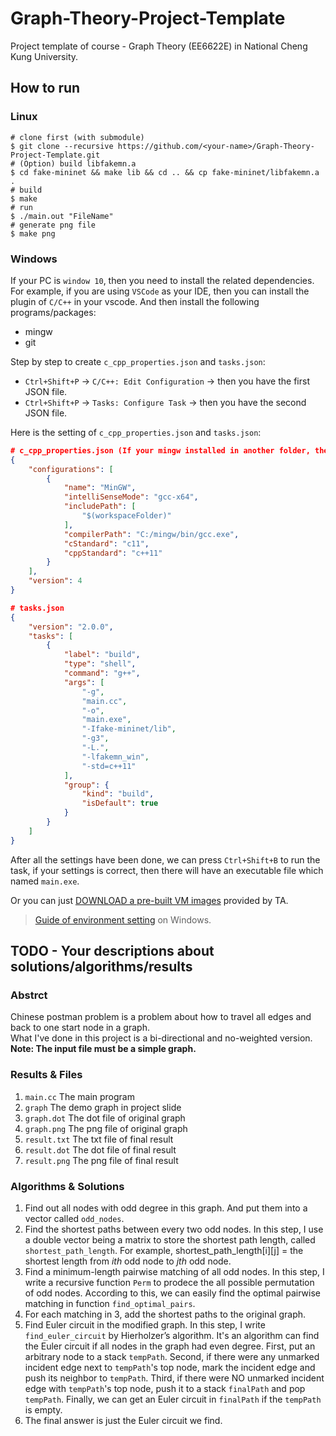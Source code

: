 # Graph-Theory-Project-Template
Project template of course - Graph Theory (EE6622E) in National Cheng Kung University.

## How to run

### Linux

```
# clone first (with submodule)
$ git clone --recursive https://github.com/<your-name>/Graph-Theory-Project-Template.git
# (Option) build libfakemn.a
$ cd fake-mininet && make lib && cd .. && cp fake-mininet/libfakemn.a .
# build
$ make 
# run 
$ ./main.out "FileName"
# generate png file
$ make png
```

### Windows

If your PC is `window 10`, then you need to install the related dependencies. For example, if you are using `VSCode` as your IDE, then you can install the plugin of `C/C++` in your vscode. And then install the following programs/packages:
* mingw
* git

Step by step to create `c_cpp_properties.json` and `tasks.json`:
* `Ctrl+Shift+P` -> `C/C++: Edit Configuration` -> then you have the first JSON file.
* `Ctrl+Shift+P` -> `Tasks: Configure Task` -> then you have the second JSON file.

Here is the setting of `c_cpp_properties.json` and `tasks.json`:
```json
# c_cpp_properties.json (If your mingw installed in another folder, then you have to change the value in `compilterPath`)
{
    "configurations": [
        {
            "name": "MinGW",
            "intelliSenseMode": "gcc-x64",
            "includePath": [
                "$(workspaceFolder)"
            ],
            "compilerPath": "C:/mingw/bin/gcc.exe",
            "cStandard": "c11",
            "cppStandard": "c++11"
        }
    ],
    "version": 4
}

# tasks.json
{
    "version": "2.0.0",
    "tasks": [
        {
            "label": "build",
            "type": "shell",
            "command": "g++",
            "args": [
                "-g",
                "main.cc",
                "-o",
                "main.exe",
                "-Ifake-mininet/lib",
                "-g3",
                "-L.",
                "-lfakemn_win",
                "-std=c++11"
            ],
            "group": {
                "kind": "build",
                "isDefault": true
            }
        }
    ]
}
```

After all the settings have been done, we can press `Ctrl+Shift+B` to run the task, if your settings is correct, then there will have an executable file which named `main.exe`.

Or you can just [DOWNLOAD a pre-built VM images](http://gofile.me/39GpL/XU5tznyO6) provided by TA.

> [Guide of environment setting](https://hackmd.io/-5WZQC-1QqOeV3KUX65tEw?view) on Windows.

## TODO - Your descriptions about solutions/algorithms/results

### Abstrct
Chinese postman problem is a problem about how to travel all edges and back to one start node in a graph.  
What I've done in this project is a bi-directional and no-weighted version.  
**Note: The input file must be a simple graph.**  

### Results & Files
1. `main.cc` The main program  
2. `graph` The demo graph in project slide  
3. `graph.dot` The dot file of original graph 
4. `graph.png` The png file of original graph 
5. `result.txt` The txt file of final result  
6. `result.dot` The dot file of final result  
7. `result.png` The png file of final result  

### Algorithms & Solutions
1. Find out all nodes with odd degree in this graph. And put them into a vector called `odd_nodes`.
2. Find the shortest paths between every two odd nodes. In this step, I use a double vector being a matrix to store the shortest path length, called `shortest_path_length`. For example, shortest_path_length[i][j] = the shortest length from *ith* odd node to *jth* odd node.
3. Find a minimum-length pairwise matching of all odd nodes. In this step, I write a recursive function `Perm` to prodece the all possible permutation of odd nodes. According to this, we can easily find the optimal pairwise matching in function `find_optimal_pairs`.
4. For each matching in 3, add the shortest paths to the original graph.
5. Find Euler circuit in the modified graph. In this step, I write `find_euler_circuit` by Hierholzer’s algorithm. It's an algorithm can find the Euler circuit if all nodes in the graph had even degree. First, put an arbitrary node to a stack `tempPath`. Second, if there were any unmarked incident edge next to `tempPath`'s top node, mark the incident edge and push its neighbor to `tempPath`. Third, if there were NO unmarked incident edge with `tempPath`'s top node, push it to a stack `finalPath` and pop `tempPath`. Finally, we can get an Euler circuit in `finalPath` if the `tempPath` is empty.
6. The final answer is just the Euler circuit we find.
